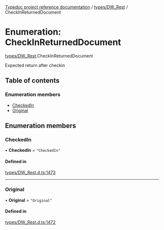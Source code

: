 [Typedoc project reference documentation](../README.md) / [types/DW_Rest](../modules/types_dw_rest.md) / CheckInReturnedDocument

# Enumeration: CheckInReturnedDocument

[types/DW_Rest](../modules/types_dw_rest.md).CheckInReturnedDocument

Expected return after checkin

## Table of contents

### Enumeration members

- [CheckedIn](types_dw_rest.checkinreturneddocument.md#checkedin)
- [Original](types_dw_rest.checkinreturneddocument.md#original)

## Enumeration members

### CheckedIn

• **CheckedIn** = `"CheckedIn"`

#### Defined in

[types/DW_Rest.d.ts:1473](https://github.com/DocuWare/REST-Sample-TS/blob/828b3d4/src/types/DW_Rest.d.ts#L1473)

___

### Original

• **Original** = `"Original"`

#### Defined in

[types/DW_Rest.d.ts:1472](https://github.com/DocuWare/REST-Sample-TS/blob/828b3d4/src/types/DW_Rest.d.ts#L1472)
